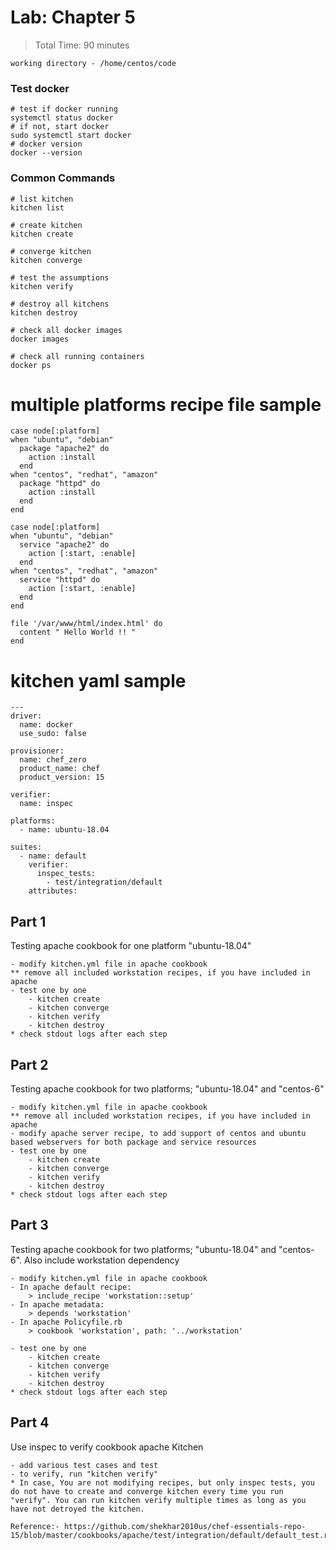 # Lab: Chapter 5

> Total Time: 90 minutes

`working directory - /home/centos/code`

### Test docker
```
# test if docker running
systemctl status docker
# if not, start docker
sudo systemctl start docker
# docker version
docker --version
```

### Common Commands
```
# list kitchen
kitchen list

# create kitchen
kitchen create

# converge kitchen
kitchen converge

# test the assumptions
kitchen verify

# destroy all kitchens
kitchen destroy

# check all docker images
docker images

# check all running containers
docker ps
```

# multiple platforms recipe file sample

```
case node[:platform]
when "ubuntu", "debian"
  package "apache2" do
    action :install
  end
when "centos", "redhat", "amazon"
  package "httpd" do
    action :install
  end
end

case node[:platform]
when "ubuntu", "debian"
  service "apache2" do
    action [:start, :enable]
  end
when "centos", "redhat", "amazon"
  service "httpd" do
    action [:start, :enable]
  end
end

file '/var/www/html/index.html' do
  content " Hello World !! "
end
```

# kitchen yaml sample

```
---
driver:
  name: docker
  use_sudo: false

provisioner:
  name: chef_zero
  product_name: chef
  product_version: 15

verifier:
  name: inspec

platforms:
  - name: ubuntu-18.04

suites:
  - name: default
    verifier:
      inspec_tests:
        - test/integration/default
    attributes:
```

## Part 1

Testing apache cookbook for one platform "ubuntu-18.04"

```
- modify kitchen.yml file in apache cookbook
** remove all included workstation recipes, if you have included in apache
- test one by one
	- kitchen create
	- kitchen converge
	- kitchen verify
	- kitchen destroy
* check stdout logs after each step
```

## Part 2

Testing apache cookbook for two platforms; "ubuntu-18.04" and "centos-6"

```
- modify kitchen.yml file in apache cookbook
** remove all included workstation recipes, if you have included in apache
- modify apache server recipe, to add support of centos and ubuntu based webservers for both package and service resources
- test one by one
	- kitchen create
	- kitchen converge
	- kitchen verify
	- kitchen destroy
* check stdout logs after each step
```


## Part 3

Testing apache cookbook for two platforms; "ubuntu-18.04" and "centos-6". Also include workstation dependency

```
- modify kitchen.yml file in apache cookbook
- In apache default recipe:
	> include_recipe 'workstation::setup'
- In apache metadata:
	> depends 'workstation'
- In apache Policyfile.rb
	> cookbook 'workstation', path: '../workstation'

- test one by one
	- kitchen create
	- kitchen converge
	- kitchen verify
	- kitchen destroy
* check stdout logs after each step
```


## Part 4

Use inspec to verify cookbook apache Kitchen

```
- add various test cases and test
- to verify, run "kitchen verify"
* In case, You are not modifying recipes, but only inspec tests, you do not have to create and converge kitchen every time you run "verify". You can run kitchen verify multiple times as long as you have not detroyed the kitchen.

Reference:- https://github.com/shekhar2010us/chef-essentials-repo-15/blob/master/cookbooks/apache/test/integration/default/default_test.rb
```
